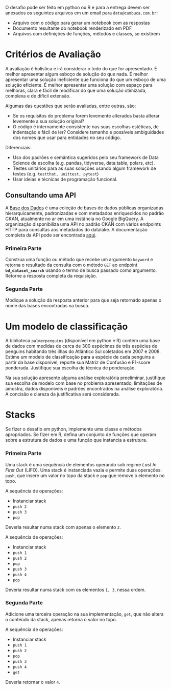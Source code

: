 O desafio pode ser feito em python ou R e para a entrega devem ser anexados os seguintes arquivos em um email para `data@cumbuca.com.br`:

- Arquivo com o código para gerar um notebook com as respostas
- Documento resultante do notebook renderizado em PDF
- Arquivos com definições de funções, métodos e classes, se existirem

# Critérios de Avaliação

A avaliação é holística e irá considerar o todo do que for apresentado. É melhor apresentar algum esboço de solução do que nada. É melhor apresentar uma solução ineficiente que funciona do que um esboço de uma solução eficiente. É melhor apresentar uma solução com espaço para melhoras, clara e fácil de modificar do que uma solução otimizada, complexa e de difícil extensão.

Algumas das questões que serão avaliadas, entre outras, são:

- Se os requisitos do problema forem levemente alterados basta alterar levemente a sua solução original?
- O código é internamente consistente nas suas escolhas estéticas, de indentação e fácil de ler? Considere tamanho e possíveis ambiguidades dos nomes que usar para entidades no seu código.

Diferenciais:

- Uso dos padrões e semântica sugeridos pelo seu framework de Data Science de escolha (e.g. pandas, tidyverse, data.table, polars, etc).
- Testes unitários para as suas soluções usando algum framework de testes (e.g. `testthat, unittest, pytest`)
- Usar ideias e técnicas de programação funcional.

## Consultando uma API

A [Base dos Dados]([https://basedosdados.org/](https://basedosdados.org/)) é uma coleção de bases de dados públicas organizadas hierarquicamente, padronizadas e com metadados enriquecidos no padrão CKAN, atualmente no ar em uma instância no Google BigQuery. A organização disponibiliza uma API no padrão CKAN com vários endpoints HTTP para consultas aos metadados do datalake. A documentação completa da API pode ser encontrada [aqui]([https://basedosdados.org/openapi](https://basedosdados.org/openapi)). 

### Primeira Parte

Construa uma função ou método que recebe um argumento `keyword` e retorna o resultado da consulta com o método `GET` ao endpoint **`bd_dataset_search`** usando o termo de busca passado como argumento. Retorne a resposta completa da requisição.

### Segunda Parte 

Modique a solução da resposta anterior para que seja retornado apenas o nome das bases encontradas na busca. 

# Um modelo de classificação

A biblioteca `palmerpenguins` (disponível em python e R) contém uma base de dados com medidas de cerca de 300 espécimes de três espécies de penguins habitando três ilhas do Atlântico Sul coletados em 2007 e 2008. Estime um modelo de classificação para a espécie de cada penguins a partir da base disponível, reporte sua Matriz de Confusão e F1-score ponderada. Justifique sua escolha de técnica de ponderação.

Na sua solução apresente alguma análise exploratória preeliminar, justifique sua escolha de modelo com base no problema apresentado, limitações de amostra, dados disponíveis e padrões encontrados na análise exploratória. A concisão e clareza da justificativa será considerada.

# Stacks

Se fizer o desafio em python, implemente uma classe e métodos apropriados. Se fizer em R, defina um conjunto de funções que operam sobre a estrutura de dados e uma função que instancia a estrutura.

### Primeira Parte

Uma stack é uma sequência de elementos operando sob regime *Last In First Out* (LIFO). Uma stack é instanciada vazia e permite duas operações: `push`, que insere um valor no topo da stack e `pop` que remove o elemento no topo.

A sequência de operações:

- Instanciar stack
- `push 2`
- `push 3`
- `pop`

Deveria resultar numa stack com apenas o elemento `2`.

A sequência de operações:

- Instanciar stack
- `push 1`
- `push 2`
- `pop`
- `push 3`
- `push 4`
- `pop`

 Deveria resultar numa stack com os elementos `1, 3`, nessa ordem.

### Segunda Parte

Adicione uma terceira operação na sua implementação, `get`, que não altera o conteúdo da stack, apenas retorna o valor no topo.

A sequência de operações:

- Instanciar stack
- `push 1`
- `push 2`
- `pop`
- `push 3`
- `push 4`
- `get`

Deveria retornar o valor `4`.
